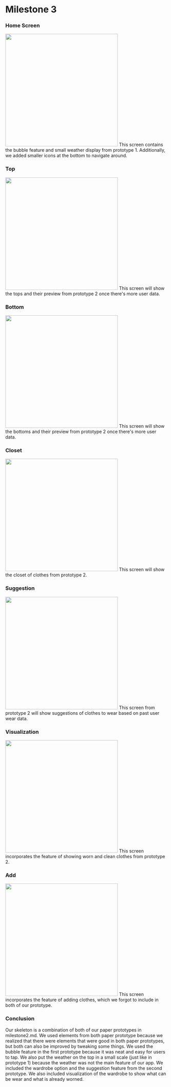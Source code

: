 # Milestone 3

### Home Screen
<img src="images/milestone3/main_screen.png" width=350px>
This screen contains the bubble feature and small weather display from prototype 1. Additionally, we added smaller icons at the bottom to navigate around.

### Top
<img src="images/milestone3/top.png" width=350px>
This screen will show the tops and their preview from prototype 2 once there's more user data.

### Bottom
<img src="images/milestone3/bottom.png" width=350px>
This screen will show the bottoms and their preview from prototype 2 once there's more user data.

### Closet
<img src="images/milestone3/closet.png" width=350px>
This screen will show the closet of clothes from prototype 2.

### Suggestion
<img src="images/milestone3/suggestion.png" width=350px>
This screen from prototype 2 will show suggestions of clothes to wear based on past user wear data.

### Visualization
<img src="images/milestone3/visualization.png" width=350px>
This screen incorporates the feature of showing worn and clean clothes from prototype 2.

### Add
<img src="images/milestone3/add.png" width=350px>
This screen incorporates the feature of adding clothes, which we forgot to include in both of our prototype.

### Conclusion
Our skeleton is a combination of both of our paper prototypes in milestone2.md. We used elements from both paper prototype because we realized that there were elements that were good in both paper prototypes, but both can also be improved by tweaking some things. We used the bubble feature in the first prototype because it was neat and easy for users to tap. We also put the weather on the top in a small scale (just like in prototype 1) because the weather was not the main feature of our app. We included the wardrobe option and the suggestion feature from the second prototype. We also included visualization of the wardrobe to show what can be wear and what is already worned. 
